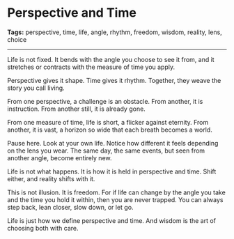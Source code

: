 # Perspective and Time

**Tags:** perspective, time, life, angle, rhythm, freedom, wisdom, reality, lens, choice

---

Life is not fixed.
It bends with the angle you choose to see it from,
and it stretches or contracts
with the measure of time you apply.

Perspective gives it shape.
Time gives it rhythm.
Together, they weave the story you call living.

From one perspective,
a challenge is an obstacle.
From another,
it is instruction.
From another still,
it is already gone.

From one measure of time,
life is short,
a flicker against eternity.
From another,
it is vast,
a horizon so wide
that each breath becomes a world.

Pause here.
Look at your own life.
Notice how different it feels
depending on the lens you wear.
The same day,
the same events,
but seen from another angle,
become entirely new.

Life is not what happens.
It is how it is held
in perspective and time.
Shift either,
and reality shifts with it.

This is not illusion.
It is freedom.
For if life can change by the angle you take
and the time you hold it within,
then you are never trapped.
You can always step back,
lean closer,
slow down,
or let go.

Life is just how we define perspective and time.
And wisdom is the art of choosing both with care.





